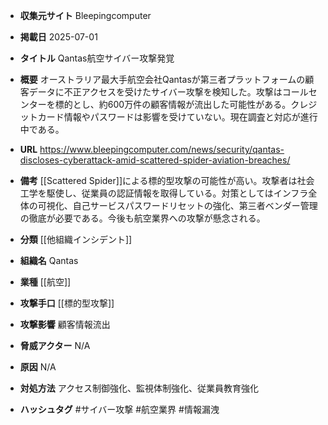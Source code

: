 - **収集元サイト**
Bleepingcomputer

- **掲載日**
2025-07-01

- **タイトル**
Qantas航空サイバー攻撃発覚

- **概要**
オーストラリア最大手航空会社Qantasが第三者プラットフォームの顧客データに不正アクセスを受けたサイバー攻撃を検知した。攻撃はコールセンターを標的とし、約600万件の顧客情報が流出した可能性がある。クレジットカード情報やパスワードは影響を受けていない。現在調査と対応が進行中である。

- **URL**
https://www.bleepingcomputer.com/news/security/qantas-discloses-cyberattack-amid-scattered-spider-aviation-breaches/

- **備考**
[[Scattered Spider]]による標的型攻撃の可能性が高い。攻撃者は社会工学を駆使し、従業員の認証情報を取得している。対策としてはインフラ全体の可視化、自己サービスパスワードリセットの強化、第三者ベンダー管理の徹底が必要である。今後も航空業界への攻撃が懸念される。

- **分類**
[[他組織インシデント]]

- **組織名**
Qantas

- **業種**
[[航空]]

- **攻撃手口**
[[標的型攻撃]]

- **攻撃影響**
顧客情報流出

- **脅威アクター**
N/A

- **原因**
N/A

- **対処方法**
アクセス制御強化、監視体制強化、従業員教育強化

- **ハッシュタグ**
#サイバー攻撃 #航空業界 #情報漏洩
